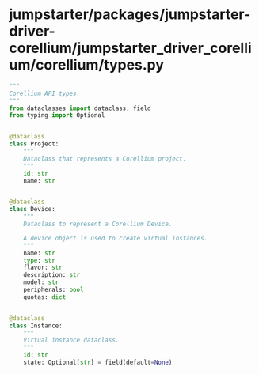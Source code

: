 # jumpstarter/packages/jumpstarter-driver-corellium/jumpstarter_driver_corellium/corellium/types.py

```python
"""
Corellium API types.
"""
from dataclasses import dataclass, field
from typing import Optional


@dataclass
class Project:
    """
    Dataclass that represents a Corellium project.
    """
    id: str
    name: str


@dataclass
class Device:
    """
    Dataclass to represent a Corellium Device.

    A device object is used to create virtual instances.
    """
    name: str
    type: str
    flavor: str
    description: str
    model: str
    peripherals: bool
    quotas: dict


@dataclass
class Instance:
    """
    Virtual instance dataclass.
    """
    id: str
    state: Optional[str] = field(default=None)

```